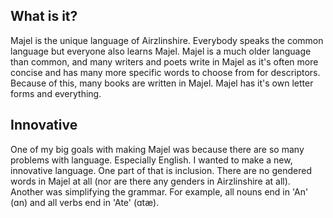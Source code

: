 ## What is it?
Majel is the unique language of Airzlinshire. Everybody speaks the common language but everyone also learns Majel. Majel is a much older language than common, and many writers and poets write in Majel as it's often more concise and has many more specific words to choose from for descriptors. Because of this, many books are written in Majel. Majel has it's own letter forms and everything.

## Innovative
One of my big goals with making Majel was because there are so many problems with language. Especially English. I wanted to make a new, innovative language. One part of that is inclusion. There are no gendered words in Majel at all (nor are there any genders in Airzlinshire at all). Another was simplifying the grammar. For example, all nouns end in 'An' (ɑn) and all verbs end in 'Ate' (ɑtæ).